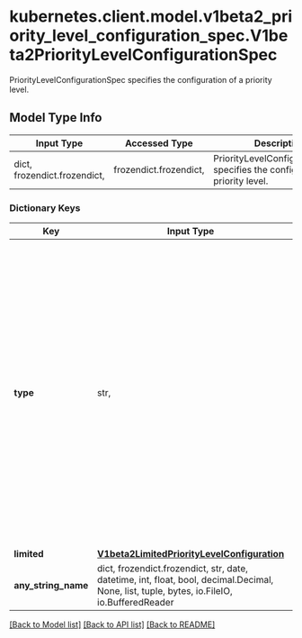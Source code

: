 # kubernetes.client.model.v1beta2_priority_level_configuration_spec.V1beta2PriorityLevelConfigurationSpec

PriorityLevelConfigurationSpec specifies the configuration of a priority level.

## Model Type Info
Input Type | Accessed Type | Description | Notes
------------ | ------------- | ------------- | -------------
dict, frozendict.frozendict,  | frozendict.frozendict,  | PriorityLevelConfigurationSpec specifies the configuration of a priority level. | 

### Dictionary Keys
Key | Input Type | Accessed Type | Description | Notes
------------ | ------------- | ------------- | ------------- | -------------
**type** | str,  | str,  | &#x60;type&#x60; indicates whether this priority level is subject to limitation on request execution.  A value of &#x60;\&quot;Exempt\&quot;&#x60; means that requests of this priority level are not subject to a limit (and thus are never queued) and do not detract from the capacity made available to other priority levels.  A value of &#x60;\&quot;Limited\&quot;&#x60; means that (a) requests of this priority level _are_ subject to limits and (b) some of the server&#x27;s limited capacity is made available exclusively to this priority level. Required. | 
**limited** | [**V1beta2LimitedPriorityLevelConfiguration**](V1beta2LimitedPriorityLevelConfiguration.md) | [**V1beta2LimitedPriorityLevelConfiguration**](V1beta2LimitedPriorityLevelConfiguration.md) |  | [optional] 
**any_string_name** | dict, frozendict.frozendict, str, date, datetime, int, float, bool, decimal.Decimal, None, list, tuple, bytes, io.FileIO, io.BufferedReader | frozendict.frozendict, str, BoolClass, decimal.Decimal, NoneClass, tuple, bytes, FileIO | any string name can be used but the value must be the correct type | [optional]

[[Back to Model list]](../../README.md#documentation-for-models) [[Back to API list]](../../README.md#documentation-for-api-endpoints) [[Back to README]](../../README.md)


